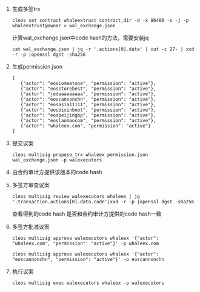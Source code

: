 
1. 生成多签trx

    ```cleos set contract whaleextrust contract_dir -d -x 86400 -s -j -p whaleextrust@owner > wal_exchange.json ```
      
     计算wal_exchange.json中code hash的方法，需要安装jq
     
    ```cat wal_exchange.json | jq -r '.actions[0].data' | cut -c 27- | xxd -r -p |openssl dgst -sha256```

2. 生成permission.json

    ```
    [
       {"actor": "eosiomeetone", "permission": "active"},
       {"actor": "eosstorebest", "permission": "active"},
       {"actor": "jedaaaaaaaaa", "permission": "active"},
       {"actor": "eoscannonchn", "permission": "active"},
       {"actor": "eosasia11111", "permission": "active"},
       {"actor": "eosbixinboot", "permission": "active"},
       {"actor": "eosbeijingbp", "permission": "active"},
       {"actor": "eoslaomaocom", "permission": "active"},
       {"actor": "whaleex.com", "permission": "active"}
    ]
    ```

3. 提交议案

    ```cleos multisig propose_trx whaleex permission.json wal_exchange.json -p walexecutors```

4. 由合约审计方提供该版本的code hash

5. 多签方审查议案

    ```cleos multisig review walexecutors whaleex | jq '.transaction.actions[0].data.code'|xxd -r -p |openssl dgst -sha256```
    
    查看得到的code hash 是否和合约审计方提供的code hash一致

6. 多签方批准议案

    ```cleos multisig approve walexecutors whaleex '{"actor": "whaleex.com", "permission": "active"}' -p whaleex.com```
    
    ```cleos multisig approve walexecutors whaleex '{"actor": "eoscannonchn", "permission": "active"}' -p eoscannonchn```

7. 执行议案

    ```cleos multisig exec walexecutors whaleex -p walexecutors```

